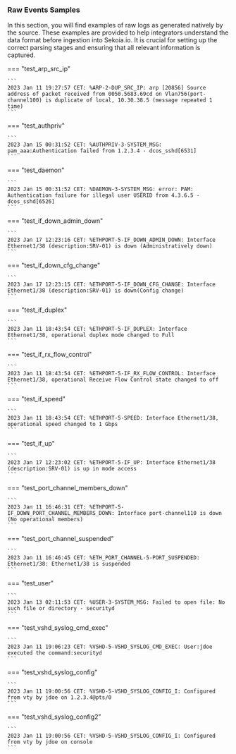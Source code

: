 
### Raw Events Samples

In this section, you will find examples of raw logs as generated natively by the source. These examples are provided to help integrators understand the data format before ingestion into Sekoia.io. It is crucial for setting up the correct parsing stages and ensuring that all relevant information is captured.


=== "test_arp_src_ip"

    ```
	2023 Jan 11 19:27:57 CET: %ARP-2-DUP_SRC_IP: arp [20856] Source address of packet received from 0050.5683.69cd on Vlan756(port-channel100) is duplicate of local, 10.30.38.5 (message repeated 1 time)
    ```



=== "test_authpriv"

    ```
	2023 Jan 15 00:31:52 CET: %AUTHPRIV-3-SYSTEM_MSG: pam_aaa:Authentication failed from 1.2.3.4 - dcos_sshd[6531]
    ```



=== "test_daemon"

    ```
	2023 Jan 15 00:31:52 CET: %DAEMON-3-SYSTEM_MSG: error: PAM: Authentication failure for illegal user USERID from 4.3.6.5 - dcos_sshd[6526]
    ```



=== "test_if_down_admin_down"

    ```
	2023 Jan 17 12:23:16 CET: %ETHPORT-5-IF_DOWN_ADMIN_DOWN: Interface Ethernet1/38 (description:SRV-01) is down (Administratively down)
    ```



=== "test_if_down_cfg_change"

    ```
	2023 Jan 17 12:23:15 CET: %ETHPORT-5-IF_DOWN_CFG_CHANGE: Interface Ethernet1/38 (description:SRV-01) is down(Config change)
    ```



=== "test_if_duplex"

    ```
	2023 Jan 11 18:43:54 CET: %ETHPORT-5-IF_DUPLEX: Interface Ethernet1/38, operational duplex mode changed to Full
    ```



=== "test_if_rx_flow_control"

    ```
	2023 Jan 11 18:43:54 CET: %ETHPORT-5-IF_RX_FLOW_CONTROL: Interface Ethernet1/38, operational Receive Flow Control state changed to off
    ```



=== "test_if_speed"

    ```
	2023 Jan 11 18:43:54 CET: %ETHPORT-5-SPEED: Interface Ethernet1/38, operational speed changed to 1 Gbps
    ```



=== "test_if_up"

    ```
	2023 Jan 17 12:23:02 CET: %ETHPORT-5-IF_UP: Interface Ethernet1/38 (description:SRV-01) is up in mode access
    ```



=== "test_port_channel_members_down"

    ```
	2023 Jan 11 16:46:31 CET: %ETHPORT-5-IF_DOWN_PORT_CHANNEL_MEMBERS_DOWN: Interface port-channel110 is down (No operational members)
    ```



=== "test_port_channel_suspended"

    ```
	2023 Jan 11 16:46:45 CET: %ETH_PORT_CHANNEL-5-PORT_SUSPENDED: Ethernet1/38: Ethernet1/38 is suspended
    ```



=== "test_user"

    ```
	2023 Jan 13 02:11:53 CET: %USER-3-SYSTEM_MSG: Failed to open file: No such file or directory - securityd
    ```



=== "test_vshd_syslog_cmd_exec"

    ```
	2023 Jan 11 19:06:23 CET: %VSHD-5-VSHD_SYSLOG_CMD_EXEC: User:jdoe executed the command:securityd
    ```



=== "test_vshd_syslog_config"

    ```
	2023 Jan 11 19:00:56 CET: %VSHD-5-VSHD_SYSLOG_CONFIG_I: Configured from vty by jdoe on 1.2.3.4@pts/0
    ```



=== "test_vshd_syslog_config2"

    ```
	2023 Jan 11 19:00:56 CET: %VSHD-5-VSHD_SYSLOG_CONFIG_I: Configured from vty by jdoe on console
    ```



